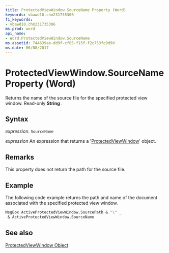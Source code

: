 ```yaml
---
title: ProtectedViewWindow.SourceName Property (Word)
keywords: vbawd10.chm231735306
f1_keywords:
- vbawd10.chm231735306
ms.prod: word
api_name:
- Word.ProtectedViewWindow.SourceName
ms.assetid: 744639ae-dd9f-cf85-f15f-f2c753fc9d9d
ms.date: 06/08/2017
---
```



# ProtectedViewWindow.SourceName Property (Word)

Returns the name of the source file for the specified protected view window. Read-only  **String** .


## Syntax

 _expression_. `SourceName`

 _expression_ An expression that returns a '[ProtectedViewWindow](Word.ProtectedViewWindow.md)' object.


## Remarks

This property does not return the path for the source file.


## Example

The following code example returns the path and name of the document associated with the specified protected view window.


```vb
MsgBox ActiveProtectedViewWindow.SourcePath & "\" _ 
 & ActiveProtectedViewWindow.SourceName 

```


## See also


[ProtectedViewWindow Object](Word.ProtectedViewWindow.md)

